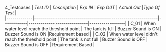 4_Testcases
| *Test ID* | *Description*                                              | *Exp IN* | *Exp OUT* | *Actual Out* |*Type Of Test*  |    
|-------------|--------------------------------------------------------------|------------|-------------|----------------|------------------|
|  C_01       | When water level reach the threshold point | The tank is full | Buzzer Sound is ON | Buzzer Sound is ON  |Requirement based |
|  C_02       | When water level didn't reach the threshold point | The tank is not full | Buzzer Sound is OFF | Buzzer Sound is OFF  |  Requirement Based |
